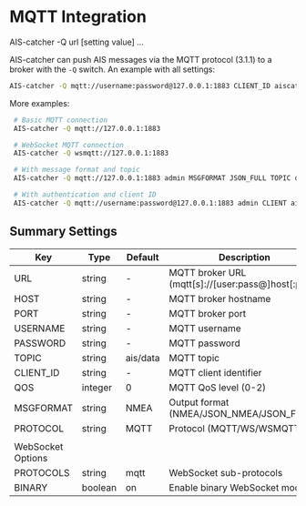 # MQTT Integration

<div class="command-container">
      <div class="command-syntax">
        <span class="cmd-name">AIS-catcher</span>
        <span class="cmd-flag">-Q</span>
        <span class="cmd-value">url</span>
        [<span class="cmd-setting">setting</span> <span class="cmd-value">value</span>]
        ...
    </div>
</div>


AIS-catcher can push AIS messages via the MQTT protocol (3.1.1) to a broker with the `-Q` switch. An example with all settings:

```bash
AIS-catcher -Q mqtt://username:password@127.0.0.1:1883 CLIENT_ID aiscatcher QOS 0 TOPIC data/ais MSGFORMAT JSON_NMEA
```

More examples:

 ```bash
  # Basic MQTT connection
  AIS-catcher -Q mqtt://127.0.0.1:1883

  # WebSocket MQTT connection
  AIS-catcher -Q wsmqtt://127.0.0.1:1883

  # With message format and topic
  AIS-catcher -Q mqtt://127.0.0.1:1883 admin MSGFORMAT JSON_FULL TOPIC data/ais

  # With authentication and client ID
  AIS-catcher -Q mqtt://username:password@127.0.0.1:1883 admin CLIENT aiscatcher
  ```

## Summary Settings

<div class="input-table" markdown>

| Key | Type | Default | Description |
|---------|------|---------|-------------|
| <span class="cmd-setting">URL</span> | string | <span class="cmd-value">-</span> | MQTT broker URL (mqtt[s]://[user:pass@]host[:port]) |
| <span class="cmd-setting">HOST</span> | string | <span class="cmd-value">-</span> | MQTT broker hostname |
| <span class="cmd-setting">PORT</span> | string | <span class="cmd-value">-</span> | MQTT broker port |
| <span class="cmd-setting">USERNAME</span> | string | <span class="cmd-value">-</span> | MQTT username |
| <span class="cmd-setting">PASSWORD</span> | string | <span class="cmd-value">-</span> | MQTT password |
| <span class="cmd-setting">TOPIC</span> | string | <span class="cmd-value">ais/data</span> | MQTT topic |
| <span class="cmd-setting">CLIENT_ID</span> | string | <span class="cmd-value">-</span> | MQTT client identifier |
| <span class="cmd-setting">QOS</span> | integer | <span class="cmd-value">0</span> | MQTT QoS level (0-2) |
| <span class="cmd-setting">MSGFORMAT</span> | string | <span class="cmd-value">NMEA</span> | Output format (NMEA/JSON_NMEA/JSON_FULL) |
| <span class="cmd-setting">PROTOCOL</span> | string | <span class="cmd-value">MQTT</span> | Protocol (MQTT/WS/WSMQTT) |
| | | | |
| WebSocket Options | | | |
| <span class="cmd-setting">PROTOCOLS</span> | string | <span class="cmd-value">mqtt</span> | WebSocket sub-protocols |  
| <span class="cmd-setting">BINARY</span> | boolean | <span class="cmd-value">on</span> | Enable binary WebSocket mode |

</div>
